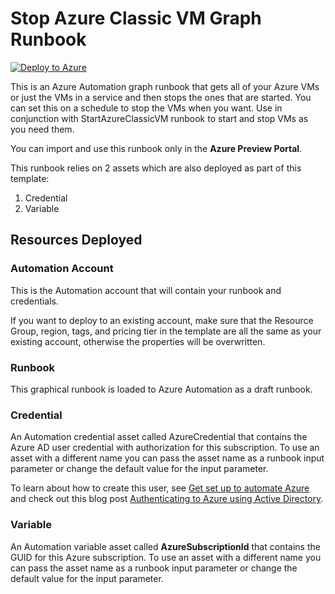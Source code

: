 # Stop Azure Classic VM Graph Runbook
[![Deploy to Azure](http://azuredeploy.net/deploybutton.png)](https://portal.azure.com/#create/Microsoft.Template/uri/https%3A%2F%2Fraw.githubusercontent.com%2Fazureautomation%2Fautomation-packs%2Fmaster%2F201-stop-azure-vm-graphical%2FdeployAutomationResources.json) 


This is an Azure Automation graph runbook that gets all of your Azure VMs or just the VMs in a service and then stops the ones that are started.  You can set this on a schedule to stop the VMs when you want.  Use in conjunction with StartAzureClassicVM runbook to start and stop VMs as you need them.

You can import and use this runbook only in the **Azure Preview Portal**.

This runbook relies on 2 assets which are also deployed as part of this template: 

1.  Credential
2.  Variable

## Resources Deployed
### Automation Account
This is the Automation account that will contain your runbook and credentials. 

If you want to deploy to an existing account, make sure that the Resource Group, region, tags, and pricing tier in the template are all the same as your existing account, otherwise the properties will be overwritten. 

### Runbook
This graphical runbook is loaded to Azure Automation as a draft runbook.  

### Credential
An Automation credential asset called AzureCredential that contains the Azure AD user credential with authorization for this subscription. To use an asset with a different name you can pass the asset name as a runbook input parameter or change the default value for the input parameter.

To learn about how to create this user, see [Get set up to automate Azure](http://aka.ms/getsetuptoautomate) and check out this blog post [Authenticating to Azure using Active Directory](http://azure.microsoft.com/blog/2014/08/27/azure-automation-authenticating-to-azure-using-azure-active-directory/).  

### Variable
An Automation variable asset called **AzureSubscriptionId** that contains the GUID for this Azure subscription.  To use an asset with a different name you can pass the asset name as a runbook input parameter or change the default value for the input parameter.
